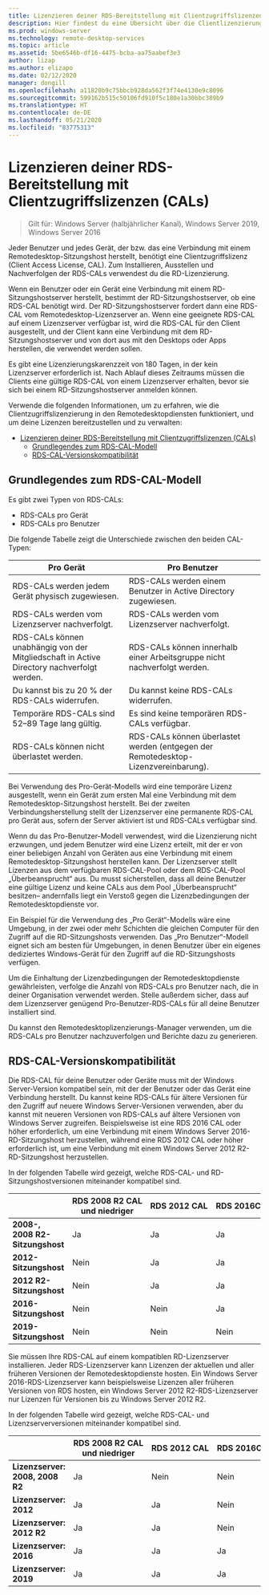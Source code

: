 ```yaml
---
title: Lizenzieren deiner RDS-Bereitstellung mit Clientzugriffslizenzen (CALs)
description: Hier findest du eine Übersicht über die Clientlizenzierung in den Remotedesktopdiensten.
ms.prod: windows-server
ms.technology: remote-desktop-services
ms.topic: article
ms.assetid: 5be6546b-df16-4475-bcba-aa75aabef3e3
author: lizap
ms.author: elizapo
ms.date: 02/12/2020
manager: dongill
ms.openlocfilehash: a11820b9c75bbcb928da562f3f74e4130e9c8096
ms.sourcegitcommit: 599162b515c50106fd910f5c180e1a30bbc389b9
ms.translationtype: HT
ms.contentlocale: de-DE
ms.lasthandoff: 05/21/2020
ms.locfileid: "83775313"
---
```

# <a name="license-your-rds-deployment-with-client-access-licenses-cals"></a>Lizenzieren deiner RDS-Bereitstellung mit Clientzugriffslizenzen (CALs)

>Gilt für: Windows Server (halbjährlicher Kanal), Windows Server 2019, Windows Server 2016

Jeder Benutzer und jedes Gerät, der bzw. das eine Verbindung mit einem Remotedesktop-Sitzungshost herstellt, benötigt eine Clientzugriffslizenz (Client Access License, CAL). Zum Installieren, Ausstellen und Nachverfolgen der RDS-CALs verwendest du die RD-Lizenzierung.  

Wenn ein Benutzer oder ein Gerät eine Verbindung mit einem RD-Sitzungshostserver herstellt, bestimmt der RD-Sitzungshostserver, ob eine RDS-CAL benötigt wird. Der RD-Sitzungshostserver fordert dann eine RDS-CAL vom Remotedesktop-Lizenzserver an. Wenn eine geeignete RDS-CAL auf einem Lizenzserver verfügbar ist, wird die RDS-CAL für den Client ausgestellt, und der Client kann eine Verbindung mit dem RD-Sitzungshostserver und von dort aus mit den Desktops oder Apps herstellen, die verwendet werden sollen.

Es gibt eine Lizenzierungskarenzzeit von 180 Tagen, in der kein Lizenzserver erforderlich ist. Nach Ablauf dieses Zeitraums müssen die Clients eine gültige RDS-CAL von einem Lizenzserver erhalten, bevor sie sich bei einem RD-Sitzungshostserver anmelden können.

Verwende die folgenden Informationen, um zu erfahren, wie die Clientzugriffslizenzierung in den Remotedesktopdiensten funktioniert, und um deine Lizenzen bereitzustellen und zu verwalten:

- [Lizenzieren deiner RDS-Bereitstellung mit Clientzugriffslizenzen (CALs)](#license-your-rds-deployment-with-client-access-licenses-cals)
  - [Grundlegendes zum RDS-CAL-Modell](#understanding-the-rds-cal-model)
  - [RDS-CAL-Versionskompatibilität](#rds-cal-version-compatibility)

## <a name="understanding-the-rds-cal-model"></a>Grundlegendes zum RDS-CAL-Modell

Es gibt zwei Typen von RDS-CALs:

- RDS-CALs pro Gerät
- RDS-CALs pro Benutzer

Die folgende Tabelle zeigt die Unterschiede zwischen den beiden CAL-Typen:

| Pro Gerät                                                     | Pro Benutzer                                                                         |
|----------------------------------------------------------------|----------------------------------------------------------------------------------|
| RDS-CALs werden jedem Gerät physisch zugewiesen.                   | RDS-CALs werden einem Benutzer in Active Directory zugewiesen.                                 |
| RDS-CALs werden vom Lizenzserver nachverfolgt.                        | RDS-CALs werden vom Lizenzserver nachverfolgt.                                          |
| RDS-CALs können unabhängig von der Mitgliedschaft in Active Directory nachverfolgt werden. | RDS-CALs können innerhalb einer Arbeitsgruppe nicht nachverfolgt werden.                                       |
| Du kannst bis zu 20 % der RDS-CALs widerrufen.                              | Du kannst keine RDS-CALs widerrufen.                                                      |
| Temporäre RDS-CALs sind 52–89 Tage lang gültig.                       | Es sind keine temporären RDS-CALs verfügbar.                                                |
| RDS-CALs können nicht überlastet werden.                                  | RDS-CALs können überlastet werden (entgegen der Remotedesktop-Lizenzvereinbarung). |

Bei Verwendung des Pro-Gerät-Modells wird eine temporäre Lizenz ausgestellt, wenn ein Gerät zum ersten Mal eine Verbindung mit dem Remotedesktop-Sitzungshost herstellt. Bei der zweiten Verbindungsherstellung stellt der Lizenzserver eine permanente RDS-CAL pro Gerät aus, sofern der Server aktiviert ist und RDS-CALs verfügbar sind.

Wenn du das Pro-Benutzer-Modell verwendest, wird die Lizenzierung nicht erzwungen, und jedem Benutzer wird eine Lizenz erteilt, mit der er von einer beliebigen Anzahl von Geräten aus eine Verbindung mit einem Remotedesktop-Sitzungshost herstellen kann. Der Lizenzserver stellt Lizenzen aus dem verfügbaren RDS-CAL-Pool oder dem RDS-CAL-Pool „Überbeansprucht“ aus. Du musst sicherstellen, dass all deine Benutzer eine gültige Lizenz und keine CALs aus dem Pool „Überbeansprucht“ besitzen– andernfalls liegt ein Verstoß gegen die Lizenzbedingungen der Remotedesktopdienste vor.

Ein Beispiel für die Verwendung des „Pro Gerät“-Modells wäre eine Umgebung, in der zwei oder mehr Schichten die gleichen Computer für den Zugriff auf die RD-Sitzungshosts verwenden. Das „Pro Benutzer“-Modell eignet sich am besten für Umgebungen, in denen Benutzer über ein eigenes dediziertes Windows-Gerät für den Zugriff auf die RD-Sitzungshosts verfügen.

Um die Einhaltung der Lizenzbedingungen der Remotedesktopdienste gewährleisten, verfolge die Anzahl von RDS-CALs pro Benutzer nach, die in deiner Organisation verwendet werden. Stelle außerdem sicher, dass auf dem Lizenzserver genügend Pro-Benutzer-RDS-CALs für all deine Benutzer installiert sind.

Du kannst den Remotedesktoplizenzierungs-Manager verwenden, um die RDS-CALs pro Benutzer nachzuverfolgen und Berichte dazu zu generieren.

## <a name="rds-cal-version-compatibility"></a>RDS-CAL-Versionskompatibilität

Die RDS-CAL für deine Benutzer oder Geräte muss mit der Windows Server-Version kompatibel sein, mit der der Benutzer oder das Gerät eine Verbindung herstellt. Du kannst keine RDS-CALs für ältere Versionen für den Zugriff auf neuere Windows Server-Versionen verwenden, aber du kannst mit neueren Versionen von RDS-CALs auf ältere Versionen von Windows Server zugreifen. Beispielsweise ist eine RDS 2016 CAL oder höher erforderlich, um eine Verbindung mit einem Windows Server 2016-RD-Sitzungshost herzustellen, während eine RDS 2012 CAL oder höher erforderlich ist, um eine Verbindung mit einem Windows Server 2012 R2-RD-Sitzungshost herzustellen.

In der folgenden Tabelle wird gezeigt, welche RDS-CAL- und RD-Sitzungshostversionen miteinander kompatibel sind.

|                  | RDS 2008 R2 CAL und niedriger | RDS 2012 CAL | RDS 2016CAL | RDS 2019CAL |
|---------------------------------|--------|--------|--------|--------|
| **2008-, 2008 R2-Sitzungshost** | Ja    | Ja    | Ja    | Ja     |
| **2012-Sitzungshost**         | Nein     | Ja    | Ja    | Ja    |
| **2012 R2-Sitzungshost**      | Nein     | Ja    | Ja    | Ja    |
| **2016-Sitzungshost**         | Nein     | Nein     | Ja    | Ja    |
| **2019-Sitzungshost**         | Nein     | Nein     | Nein     | Ja    |

Sie müssen Ihre RDS-CAL auf einem kompatiblen RD-Lizenzserver installieren. Jeder RDS-Lizenzserver kann Lizenzen der aktuellen und aller früheren Versionen der Remotedesktopdienste hosten. Ein Windows Server 2016-RDS-Lizenzserver kann beispielsweise Lizenzen aller früheren Versionen von RDS hosten, ein Windows Server 2012 R2-RDS-Lizenzserver nur Lizenzen für Versionen bis zu Windows Server 2012 R2.

In der folgenden Tabelle wird gezeigt, welche RDS-CAL- und Lizenzserverversionen miteinander kompatibel sind.

|                  | RDS 2008 R2 CAL und niedriger | RDS 2012 CAL | RDS 2016CAL | RDS 2019CAL |
|---------------------------------|--------|--------|--------|--------|
| **Lizenzserver: 2008, 2008 R2** | Ja    | Nein   | Nein   | Nein    |
| **Lizenzserver: 2012**         | Ja     | Ja    | Nein   | Nein    |
| **Lizenzserver: 2012 R2**      | Ja     | Ja    | Nein   | Nein    |
| **Lizenzserver: 2016**         | Ja     | Ja    | Ja   | Nein    |
| **Lizenzserver: 2019**         | Ja     | Ja    | Ja  | Ja   |
